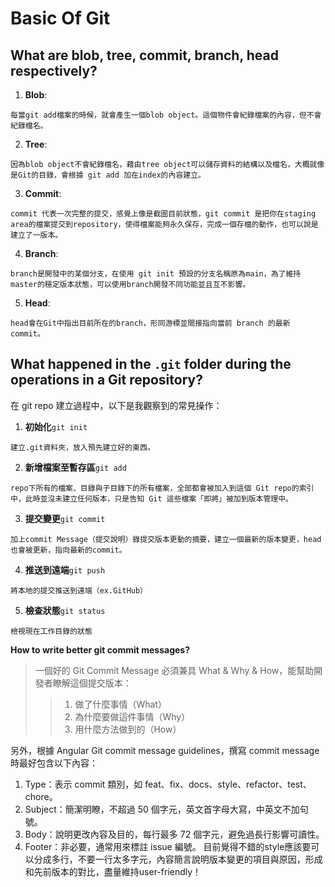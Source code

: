 # Basic Of Git

## **What are  blob, tree, commit, branch, head respectively?**
1. **Blob**: 
```
每當git add檔案的時候，就會產生一個blob object。這個物件會紀錄檔案的內容，但不會紀錄檔名。
```
2. **Tree**: 
```
因為blob object不會紀錄檔名，藉由tree object可以儲存資料的結構以及檔名，大概就像是Git的目錄，會根據 git add 加在index的內容建立。 
```
3. **Commit**:
```
commit 代表一次完整的提交，感覺上像是截圖目前狀態，git commit 是把你在staging area的檔案提交到repository，使得檔案能夠永久保存，完成一個存檔的動作，也可以說是建立了一版本。
```
4. **Branch**:
```
branch是開發中的某個分支，在使用 git init 預設的分支名稱原為main，為了維持master的穩定版本狀態，可以使用branch開發不同功能並且互不影響。
```
5. **Head**:
```
head會在Git中指出目前所在的branch，形同游標並間接指向當前 branch 的最新 commit。    
```

## **What happened in the `.git` folder during the operations in a Git repository?**
在 git repo 建立過程中，以下是我觀察到的常見操作：
1. **初始化**`git init`
```
建立.git資料夾，放入預先建立好的東西。
```
2. **新增檔案至暫存區**`git add`
```
repo下所有的檔案、目錄與子目錄下的所有檔案，全部都會被加入到這個 Git repo的索引中，此時並沒未建立任何版本，只是告知 Git 這些檔案「即將」被加到版本管理中。
```
3. **提交變更**`git commit`
```
加上commit Message（提交說明）錄提交版本更動的摘要，建立一個最新的版本變更，head也會被更新，指向最新的commit。
```
4. **推送到遠端**`git push`
```
將本地的提交推送到遠端（ex.GitHub）
```
5. **檢查狀態**`git status`
```
檢視現在工作目錄的狀態
```
**How to write better git commit messages?**
>一個好的 Git Commit Message 必須兼具 What & Why & How，能幫助開發者瞭解這個提交版本：
>>1. 做了什麼事情（What）
>>2. 為什麼要做這件事情（Why）
>>3. 用什麼方法做到的（How）
>
另外，根據 Angular Git commit message guidelines，撰寫 commit message 時最好包含以下內容：

1. Type：表示 commit 類別，如 feat、fix、docs、style、refactor、test、chore。
2. Subject：簡潔明瞭，不超過 50 個字元，英文首字母大寫，中英文不加句號。
3. Body：說明更改內容及目的，每行最多 72 個字元，避免過長行影響可讀性。
4. Footer：非必要，通常用來標註 issue 編號。
目前覺得不錯的style應該要可以分成多行，不要一行太多字元，內容簡言說明版本變更的項目與原因，形成和先前版本的對比，盡量維持user-friendly！
>
